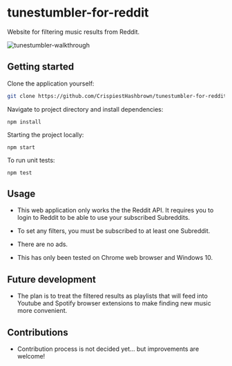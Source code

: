 # tunestumbler-for-reddit
Website for filtering music results from Reddit.

 ![tunestumbler-walkthrough](https://media.giphy.com/media/UQ74ZZsCLHeobf23gJ/giphy.gif)

## Getting started
Clone the application yourself:
```sh
git clone https://github.com/CrispiestHashbrown/tunestumbler-for-reddit.git
```
Navigate to project directory and install dependencies:
```
npm install
```
Starting the project locally:
```
npm start
```
To run unit tests:
```
npm test
```


## Usage
- This web application only works the the Reddit API. It requires you to login to Reddit to be able to use your subscribed Subreddits.

- To set any filters, you must be subscribed to at least one Subreddit.

- There are no ads.

- This has only been tested on Chrome web browser and Windows 10. 

## Future development
- The plan is to treat the filtered results as playlists that will feed into Youtube and Spotify browser extensions to make finding new music more convenient.

## Contributions
- Contribution process is not decided yet... but improvements are welcome!

